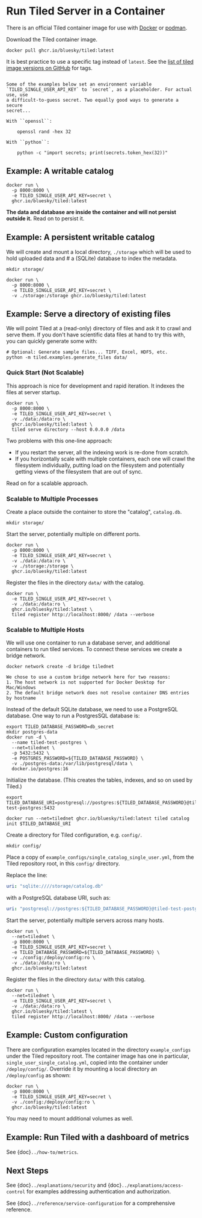 # Run Tiled Server in a Container

There is an official Tiled container image for use with
[Docker](https://www.docker.com/) or [podman](https://podman.io/).

Download the Tiled container image.

```
docker pull ghcr.io/bluesky/tiled:latest
```

It is best practice to use a specific tag instead of `latest`.
See the [list of tiled image versions on GitHub](https://github.com/bluesky/tiled/pkgs/container/tiled)
for tags.

```{note}

Some of the examples below set an environment variable
`TILED_SINGLE_USER_API_KEY` to `secret`, as a placeholder. For actual use, use
a difficult-to-guess secret. Two equally good ways to generate a secure
secret...

With ``openssl``:

    openssl rand -hex 32

With ``python``:

    python -c "import secrets; print(secrets.token_hex(32))"

```

## Example: A writable catalog

```
docker run \
  -p 8000:8000 \
  -e TILED_SINGLE_USER_API_KEY=secret \
  ghcr.io/bluesky/tiled:latest
```

**The data and database are inside the container and will not persist outside
it.** Read on to persist it.

## Example: A persistent writable catalog

We will create and mount a local directory, `./storage` which will be used to
hold uploaded data and # a (SQLite) database to index the metadata.

```
mkdir storage/

docker run \
  -p 8000:8000 \
  -e TILED_SINGLE_USER_API_KEY=secret \
  -v ./storage:/storage ghcr.io/bluesky/tiled:latest
```

## Example: Serve a directory of existing files

We will point Tiled at a (read-only) directory of files and ask it to crawl and
serve them. If you don't have scientific data files at hand to try this with, you can
quickly generate some with:

```
# Optional: Generate sample files... TIFF, Excel, HDF5, etc.
python -m tiled.examples.generate_files data/
```

### Quick Start (Not Scalable)

This approach is nice for development and rapid iteration. It indexes the files
at server startup.

```
docker run \
  -p 8000:8000 \
  -e TILED_SINGLE_USER_API_KEY=secret \
  -v ./data:/data:ro \
  ghcr.io/bluesky/tiled:latest \
  tiled serve directory --host 0.0.0.0 /data
```

Two problems with this one-line approach:

* If you restart the server, all the indexing work is re-done from scratch.
* If you horizontally scale with multiple containers, each one will crawl the
  filesystem individually, putting load on the filesystem and potentially getting
  views of the filesystem that are out of sync.

Read on for a scalable approach.

### Scalable to Multiple Processes

Create a place outside the container to store the "catalog", `catalog.db`.

```
mkdir storage/
```

Start the server, potentially multiple on different ports.

```
docker run \
  -p 8000:8000 \
  -e TILED_SINGLE_USER_API_KEY=secret \
  -v ./data:/data:ro \
  -v ./storage:/storage \
  ghcr.io/bluesky/tiled:latest
```

Register the files in the directory `data/` with the catalog.

```
docker run \
  -e TILED_SINGLE_USER_API_KEY=secret \
  -v ./data:/data:ro \
  ghcr.io/bluesky/tiled:latest \
  tiled register http://localhost:8000/ /data --verbose
```

### Scalable to Multiple Hosts

We will use one container to run a database server,
and additional containers to run tiled services.
To connect these services we create a bridge network.

```
docker network create -d bridge tilednet
```

```{note}
We chose to use a custom bridge network here for two reasons:
1. The host network is not supported for Docker Desktop for Mac/Windows
2. The default bridge network does not resolve container DNS entries by hostname
```

Instead of the default SQLite database, we need to use a PostgreSQL database.
One way to run a PostgresSQL database is:

```
export TILED_DATABASE_PASSWORD=db_secret
mkdir postgres-data
docker run -d \
  --name tiled-test-postgres \
  --net=tilednet \
  -p 5432:5432 \
  -e POSTGRES_PASSWORD=${TILED_DATABASE_PASSWORD} \
  -v ./postgres-data:/var/lib/postgresql/data \
  docker.io/postgres:16
```

Initialize the database. (This creates the tables, indexes, and so on used by Tiled.)

```
export TILED_DATABASE_URI=postgresql://postgres:${TILED_DATABASE_PASSWORD}@tiled-test-postgres:5432

docker run --net=tilednet ghcr.io/bluesky/tiled:latest tiled catalog init $TILED_DATABASE_URI
```

Create a directory for Tiled configuration, e.g. `config/`.

```
mkdir config/
```

Place a copy of `example_configs/single_catalog_single_user.yml`, from the Tiled
repository root, in this `config/` directory.

Replace the line:


```yaml
uri: "sqlite:////storage/catalog.db"
```

with a PostgreSQL database URI, such as:

```yaml
uri: "postgresql://postgres:${TILED_DATABASE_PASSWORD}@tiled-test-postgres:5432"
```

Start the server, potentially multiple servers across many hosts.

```
docker run \
  --net=tilednet \
  -p 8000:8000 \
  -e TILED_SINGLE_USER_API_KEY=secret \
  -e TILED_DATABASE_PASSWORD=${TILED_DATABASE_PASSWORD} \
  -v ./config:/deploy/config:ro \
  -v ./data:/data:ro \
  ghcr.io/bluesky/tiled:latest
```

Register the files in the directory `data/` with this catalog.

```
docker run \
  --net=tilednet \
  -e TILED_SINGLE_USER_API_KEY=secret \
  -v ./data:/data:ro \
  ghcr.io/bluesky/tiled:latest \
  tiled register http://localhost:8000/ /data --verbose
```

## Example: Custom configuration

There are configuration examples located in the directory `example_configs`
under the Tiled repository root. The container image has one in particular,
`single_user_single_catalog.yml`, copied into the container under
`/deploy/config/`. Override it by mounting a local directory an
`/deploy/config` as shown:

```
docker run \
  -p 8000:8000 \
  -e TILED_SINGLE_USER_API_KEY=secret \
  -v ./config:/deploy/config:ro \
  ghcr.io/bluesky/tiled:latest
```

You may need to mount additional volumes as well.

## Example: Run Tiled with a dashboard of metrics

See {doc}`../how-to/metrics`.

## Next Steps

See {doc}`../explanations/security` and {doc}`../explanations/access-control`
for examples addressing authentication and authorization.

See {doc}`../reference/service-configuration` for a comprehensive reference.
